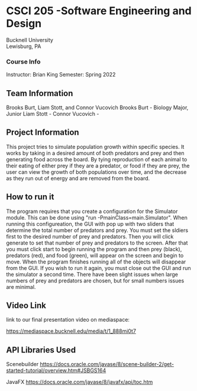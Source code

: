 # CSCI 205 -Software Engineering and Design
Bucknell University  
Lewisburg, PA

### Course Info
Instructor: Brian King
Semester: Spring 2022

## Team Information
Brooks Burt, Liam Stott, and Connor Vucovich
Brooks Burt - Biology Major, Junior
Liam Stott - 
Connor Vucovich - 


## Project Information
This project tries to simulate population growth within specific species. It works by taking in a desired amount of both predators and prey and then generating food across the board. By tying reproduction of each animal to their eating of either prey if they are a predator, or food if they are prey, the user can view the growth of both populations over time, and the decrease as they run out of energy and are removed from the board.

## How to run it
The program requires that you create a configuration for the Simulator module. This can be done using "run -PmainClass=main.Simulator". When running this configureation, the GUI with pop up with two sliders that determine the total number of predators and prey. You must set the sldiers first to the desired number of prey and predators. Then you will click generate to set that number of prey and predators to the screen. After that you must click start to begin running the program and then prey (black), predators (red), and food (green), will appear on the screen and begin to move. When the program finishes running all of the objects will disappear from the GUI. If you wish to run it again, you must close out the GUI and run the 
simulator a second time. There have been slight issues when large numbers of prey and predators are chosen, but for small numbers issues are minimal. 



## Video Link
link to our final presentation video on mediaspace:

https://mediaspace.bucknell.edu/media/t/1_888mi0t7


## API Libraries Used
Scenebuilder
https://docs.oracle.com/javase/8/scene-builder-2/get-started-tutorial/overview.htm#JSBGS164

JavaFX
https://docs.oracle.com/javase/8/javafx/api/toc.htm


